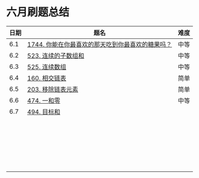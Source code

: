 # 六月刷题总结

| 日期 | 题名                                                         | 难度 |
| ---- | ------------------------------------------------------------ | ---- |
| 6.1  | [1744. 你能在你最喜欢的那天吃到你最喜欢的糖果吗？](https://leetcode-cn.com/problems/can-you-eat-your-favorite-candy-on-your-favorite-day/) | 中等 |
| 6.2  | [523. 连续的子数组和](https://leetcode-cn.com/problems/continuous-subarray-sum/) | 中等 |
| 6.3  | [525. 连续数组](https://leetcode-cn.com/problems/contiguous-array/) | 中等 |
| 6.4  | [160. 相交链表](https://leetcode-cn.com/problems/intersection-of-two-linked-lists/) | 简单 |
| 6.5  | [203. 移除链表元素](https://leetcode-cn.com/problems/remove-linked-list-elements/) | 简单 |
| 6.6  | [474. 一和零](https://leetcode-cn.com/problems/ones-and-zeroes/) | 中等 |
| 6.7  | [494. 目标和](https://leetcode-cn.com/problems/target-sum/)  |      |
|      |                                                              |      |
|      |                                                              |      |
|      |                                                              |      |
|      |                                                              |      |
|      |                                                              |      |
|      |                                                              |      |
|      |                                                              |      |
|      |                                                              |      |
|      |                                                              |      |
|      |                                                              |      |
|      |                                                              |      |
|      |                                                              |      |
|      |                                                              |      |
|      |                                                              |      |
|      |                                                              |      |
|      |                                                              |      |
|      |                                                              |      |
|      |                                                              |      |
|      |                                                              |      |
|      |                                                              |      |
|      |                                                              |      |
|      |                                                              |      |
|      |                                                              |      |
|      |                                                              |      |



